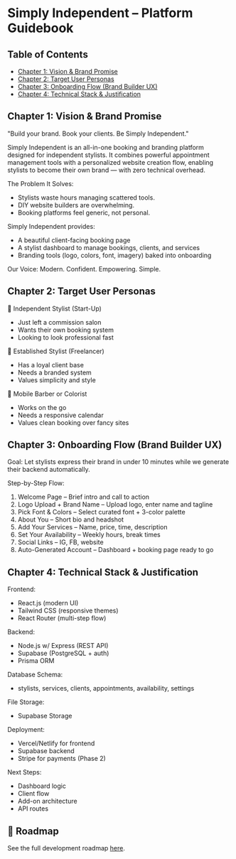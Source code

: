 # Simply Independent – Platform Guidebook

## Table of Contents
- [Chapter 1: Vision & Brand Promise](#chapter-1-vision--brand-promise)
- [Chapter 2: Target User Personas](#chapter-2-target-user-personas)
- [Chapter 3: Onboarding Flow (Brand Builder UX)](#chapter-3-onboarding-flow-brand-builder-ux)
- [Chapter 4: Technical Stack & Justification](#chapter-4-technical-stack--justification)

## Chapter 1: Vision & Brand Promise

"Build your brand. Book your clients. Be Simply Independent."

Simply Independent is an all-in-one booking and branding platform designed for independent stylists. It combines powerful appointment management tools with a personalized website creation flow, enabling stylists to become their own brand — with zero technical overhead.

The Problem It Solves:
- Stylists waste hours managing scattered tools.
- DIY website builders are overwhelming.
- Booking platforms feel generic, not personal.

Simply Independent provides:
- A beautiful client-facing booking page
- A stylist dashboard to manage bookings, clients, and services
- Branding tools (logo, colors, font, imagery) baked into onboarding

Our Voice: Modern. Confident. Empowering. Simple.

## Chapter 2: Target User Personas

🎯 Independent Stylist (Start-Up)
- Just left a commission salon
- Wants their own booking system
- Looking to look professional fast

🎯 Established Stylist (Freelancer)
- Has a loyal client base
- Needs a branded system
- Values simplicity and style

🎯 Mobile Barber or Colorist
- Works on the go
- Needs a responsive calendar
- Values clean booking over fancy sites

## Chapter 3: Onboarding Flow (Brand Builder UX)

Goal: Let stylists express their brand in under 10 minutes while we generate their backend automatically.

Step-by-Step Flow:
1. Welcome Page – Brief intro and call to action
2. Logo Upload + Brand Name – Upload logo, enter name and tagline
3. Pick Font & Colors – Select curated font + 3-color palette
4. About You – Short bio and headshot
5. Add Your Services – Name, price, time, description
6. Set Your Availability – Weekly hours, break times
7. Social Links – IG, FB, website
8. Auto-Generated Account – Dashboard + booking page ready to go

## Chapter 4: Technical Stack & Justification

Frontend:
- React.js (modern UI)
- Tailwind CSS (responsive themes)
- React Router (multi-step flow)

Backend:
- Node.js w/ Express (REST API)
- Supabase (PostgreSQL + auth)
- Prisma ORM

Database Schema:
- stylists, services, clients, appointments, availability, settings

File Storage:
- Supabase Storage

Deployment:
- Vercel/Netlify for frontend
- Supabase backend
- Stripe for payments (Phase 2)

Next Steps:
- Dashboard logic
- Client flow
- Add-on architecture
- API routes

## 🔮 Roadmap
See the full development roadmap [here](docs/next-roadmap.md).